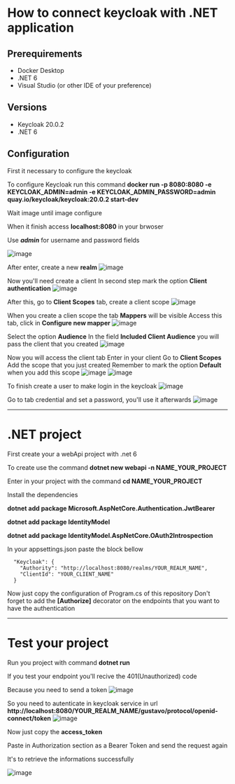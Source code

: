 # How to connect keycloak with .NET application

## Prerequirements 
- Docker Desktop
- .NET 6
- Visual Studio (or other IDE of your preference)
## Versions
- Keycloak 20.0.2
- .NET 6

## Configuration
First it necessary to configure the keycloak 

To configure Keycloak run this command **docker run -p 8080:8080 -e KEYCLOAK_ADMIN=admin -e KEYCLOAK_ADMIN_PASSWORD=admin quay.io/keycloak/keycloak:20.0.2 start-dev**

Wait image until image configure

When it finish access **localhost:8080** in your brwoser

Use ***admin*** for username and password fields

![image](https://github.com/gustaVASSIO/auth_dotnet_keycloak/assets/104386638/392eb6de-fbea-4fc6-ba16-8415174640d8)

After enter, create a new **realm**
![image](https://github.com/gustaVASSIO/auth_dotnet_keycloak/assets/104386638/3681b0f4-4788-45db-92a5-7d03ab0b08ac)

Now you'll need create a client
In second step mark the option **Client authentication**
![image](https://github.com/gustaVASSIO/auth_dotnet_keycloak/assets/104386638/3e148596-1884-4ae1-9df1-debba89d978a)

After this, go to **Client Scopes** tab, create a client scope
![image](https://github.com/gustaVASSIO/auth_dotnet_keycloak/assets/104386638/3e68f738-f050-4c49-b304-86091b69c3fc)

When you create a clien scope the tab **Mappers** will be visible
Access this tab, click in **Configure new mapper**
![image](https://github.com/gustaVASSIO/auth_dotnet_keycloak/assets/104386638/597bc57f-9514-4af6-983b-ae9848d7e798)

Select the option **Audience**
In the field **Included Client Audience** you will pass the client that you created
![image](https://github.com/gustaVASSIO/auth_dotnet_keycloak/assets/104386638/58e9bf2e-022b-4edd-93d0-ffbab5661c46)

Now you will access the client tab
Enter in your client
Go to **Client Scopes**
Add the scope that you just created
Remember to mark the option **Default** when you add this scope
![image](https://github.com/gustaVASSIO/auth_dotnet_keycloak/assets/104386638/99ceb894-06b8-4356-bc29-dc1e13497ab6)
![image](https://github.com/gustaVASSIO/auth_dotnet_keycloak/assets/104386638/014123e0-4ef3-4feb-ba41-539b46b6e927)


To finish create a user to make login in the keycloak
![image](https://github.com/gustaVASSIO/auth_dotnet_keycloak/assets/104386638/88b2f8ab-b869-44e3-ac02-3196e7395691)

Go to tab credential and set a password, you'll use it afterwards
![image](https://github.com/gustaVASSIO/auth_dotnet_keycloak/assets/104386638/e93bd2dc-f665-4278-9378-74598b1dec51)

---

# .NET project

First create your a webApi project with .net 6

To create use the command **dotnet new webapi -n NAME_YOUR_PROJECT**

Enter in your project with the command **cd NAME_YOUR_PROJECT**

Install the dependencies

**dotnet add package Microsoft.AspNetCore.Authentication.JwtBearer**

**dotnet add package IdentityModel**

**dotnet add package IdentityModel.AspNetCore.OAuth2Introspection**

In your appsettings.json paste the block bellow
```
  "Keycloak": {
    "Authority": "http://localhost:8080/realms/YOUR_REALM_NAME",
    "ClientId": "YOUR_CLIENT_NAME"
  }
```

Now just copy the configuration of Program.cs of this repository
Don't forget to add the **[Authorize]** decorator on the endpoints that you want to have the authentication

---
# Test your project

Run you project with command **dotnet run**

If you test your endpoint you'll recive the 401(Unauthorized) code

Because you need to send a token 
![image](https://github.com/gustaVASSIO/auth_dotnet_keycloak/assets/104386638/b7275c63-ad0e-48bb-91e0-68152bafe80d)

So you need to autenticate in keycloak service in url **http://localhost:8080/YOUR_REALM_NAME/gustavo/protocol/openid-connect/token**
![image](https://github.com/gustaVASSIO/auth_dotnet_keycloak/assets/104386638/8876f0d2-7e5d-4561-90c1-7ff8bc90bd0c)

Now just copy the **access_token**

Paste in Authorization section as a Bearer Token and send the request again

It's to retrieve the informations successfully 

![image](https://github.com/gustaVASSIO/auth_dotnet_keycloak/assets/104386638/c3b65f19-b697-483b-b326-bb7075226e40)



